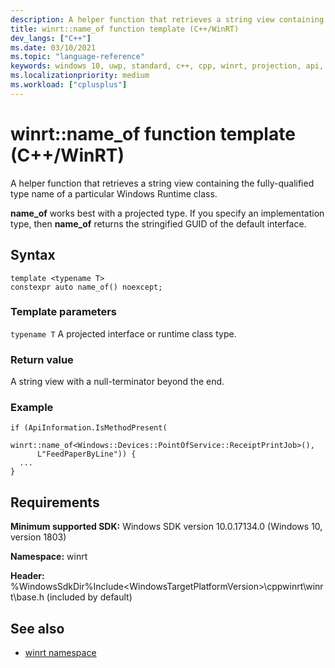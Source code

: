 ```yaml
---
description: A helper function that retrieves a string view containing the fully-qualified type name of a particular Windows Runtime class.
title: winrt::name_of function template (C++/WinRT)
dev_langs: ["C++"]
ms.date: 03/10/2021
ms.topic: "language-reference"
keywords: windows 10, uwp, standard, c++, cpp, winrt, projection, api, reference, projected, implementation, type
ms.localizationpriority: medium
ms.workload: ["cplusplus"]
---
```


# winrt::name_of function template (C++/WinRT)

A helper function that retrieves a string view containing the fully-qualified type name of a particular Windows Runtime class.

**name_of** works best with a projected type. If you specify an implementation type, then **name_of** returns the stringified GUID of the default interface.

## Syntax
```cppwinrt
template <typename T>
constexpr auto name_of() noexcept;
```

### Template parameters
`typename T`
A projected interface or runtime class type.

### Return value 
A string view with a null-terminator beyond the end.

### Example

```cppwinrt
if (ApiInformation.IsMethodPresent(
      winrt::name_of<Windows::Devices::PointOfService::ReceiptPrintJob>(),
      L"FeedPaperByLine")) {
  ...
}
```

## Requirements
**Minimum supported SDK:** Windows SDK version 10.0.17134.0 (Windows 10, version 1803)

**Namespace:** winrt

**Header:** %WindowsSdkDir%Include\<WindowsTargetPlatformVersion>\cppwinrt\winrt\base.h (included by default)

## See also 
* [winrt namespace](winrt.md)
